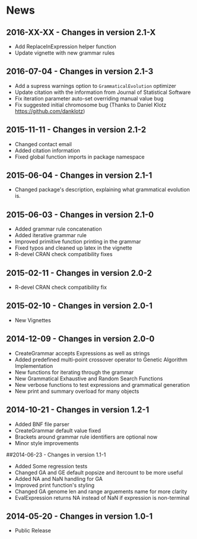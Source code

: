 # News

## 2016-XX-XX - Changes in version 2.1-X
 * Add ReplaceInExpression helper function
 * Update vignette with new grammar rules

## 2016-07-04 - Changes in version 2.1-3

 * Add a supress warnings option to `GrammaticalEvolution` optimizer
 * Update citation with the information from Journal of Statistical Software
 * Fix iteration parameter auto-set overriding manual value bug
 * Fix suggested initial chromosome bug (Thanks to Daniel Klotz <https://github.com/danklotz>)

## 2015-11-11 - Changes in version 2.1-2

 * Changed contact email
 * Added citation information
 * Fixed global function imports in package namespace

## 2015-06-04 - Changes in version 2.1-1

 * Changed package's description, explaining what grammatical evolution is.

## 2015-06-03 - Changes in version 2.1-0

 * Added grammar rule concatenation
 * Added iterative grammar rule
 * Improved primitive function printing in the grammar
 * Fixed typos and cleaned up latex in the vignette
 * R-devel CRAN check compatibility fixes

## 2015-02-11 - Changes in version 2.0-2

 * R-devel CRAN check compatibility fix

## 2015-02-10 - Changes in version 2.0-1

 * New Vignettes
 
## 2014-12-09 - Changes in version 2.0-0

 * CreateGrammar accepts Expressions as well as strings
 * Added predefined multi-point crossover operator to Genetic Algorithm Implementation
 * New functions for iterating through the grammar
 * New Grammatical Exhaustive and Random Search Functions
 * New verbose functions to test expressions and grammatical generation
 * New print and summary overload for many objects
 
## 2014-10-21 - Changes in version 1.2-1

 * Added BNF file parser
 * CreateGrammar default value fixed
 * Brackets around grammar rule identifiers are optional now
 * Minor style improvements

##2014-06-23 - Changes in version 1.1-1

 * Added Some regression tests
 * Changed GA and GE default popsize and itercount to be more useful
 * Added NA and NaN handling for GA
 * Improved print function's styling
 * Changed GA genome len and range arguements name for more clarity
 * EvalExpression returns NA instead of NaN if expression is non-terminal
 
## 2014-05-20 - Changes in version 1.0-1

 * Public Release
